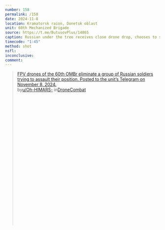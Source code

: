 ```yaml
---
number: 158
permalink: /158
date: 2024-11-8
location: Kramatorsk raion, Donetsk oblast
unit: 60th Mechanized Brigade
source: https://t.me/ButusovPlus/14865
caption: Russian under the tree receives close drone drop, chooses to shoot himself
timecode: "1:45"
method: shot
nsfl: 
inconclusive: 
comment: 
---
```

<blockquote class="reddit-embed-bq" style="height:500px" data-embed-height="586"><a href="https://www.reddit.com/r/DroneCombat/comments/1gn1lmu/fpv_drones_of_the_60th_ombr_eliminate_a_group_of/">FPV drones of the 60th OMBr eliminate a group of Russian soldiers trying to assault their position. Posted to the unit’s Telegram on November 8, 2024.</a><br> by<a href="https://www.reddit.com/user/Oh-HIMARS-/">u/Oh-HIMARS-</a> in<a href="https://www.reddit.com/r/DroneCombat/">DroneCombat</a></blockquote><script async="" src="https://embed.reddit.com/widgets.js" charset="UTF-8"></script>